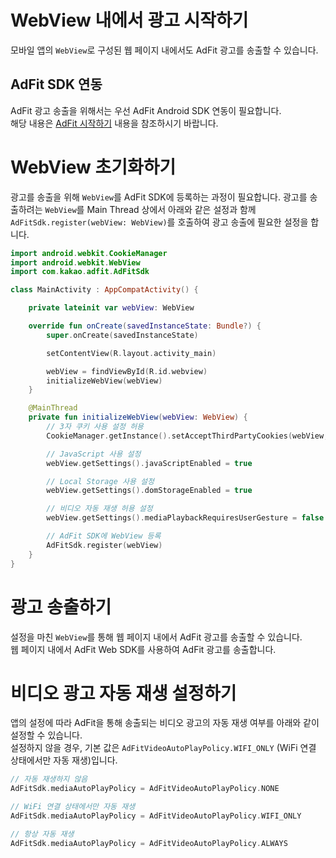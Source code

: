 # WebView 내에서 광고 시작하기

모바일 앱의 `WebView`로 구성된 웹 페이지 내에서도 AdFit 광고를 송출할 수 있습니다.

## AdFit SDK 연동

AdFit 광고 송출을 위해서는 우선 AdFit Android SDK 연동이 필요합니다.  
해당 내용은 [AdFit 시작하기](GUIDE.md#adfit-시작하기) 내용을 참조하시기 바랍니다.

# WebView 초기화하기

광고를 송출을 위해 `WebView`를 AdFit SDK에 등록하는 과정이 필요합니다.
광고를 송출하려는 `WebView`를 Main Thread 상에서 아래와 같은 설정과 함께
`AdFitSdk.register(webView: WebView)`를 호출하여 광고 송출에 필요한 설정을 합니다.

```kotlin
import android.webkit.CookieManager
import android.webkit.WebView
import com.kakao.adfit.AdFitSdk

class MainActivity : AppCompatActivity() {

    private lateinit var webView: WebView

    override fun onCreate(savedInstanceState: Bundle?) {
        super.onCreate(savedInstanceState)

        setContentView(R.layout.activity_main)

        webView = findViewById(R.id.webview)
        initializeWebView(webView)
    }

    @MainThread
    private fun initializeWebView(webView: WebView) {
        // 3자 쿠키 사용 설정 허용
        CookieManager.getInstance().setAcceptThirdPartyCookies(webView, true)

        // JavaScript 사용 설정
        webView.getSettings().javaScriptEnabled = true

        // Local Storage 사용 설정
        webView.getSettings().domStorageEnabled = true

        // 비디오 자동 재생 허용 설정
        webView.getSettings().mediaPlaybackRequiresUserGesture = false

        // AdFit SDK에 WebView 등록
        AdFitSdk.register(webView)
    }
}
```

# 광고 송출하기

설정을 마친 `WebView`를 통해 웹 페이지 내에서 AdFit 광고를 송출할 수 있습니다.  
웹 페이지 내에서 AdFit Web SDK를 사용하여 AdFit 광고를 송출합니다.

# 비디오 광고 자동 재생 설정하기

앱의 설정에 따라 AdFit을 통해 송출되는 비디오 광고의 자동 재생 여부를 아래와 같이 설정할 수 있습니다.  
설정하지 않을 경우, 기본 값은 `AdFitVideoAutoPlayPolicy.WIFI_ONLY` (WiFi 연결 상태에서만 자동 재생)입니다.

```kotlin
// 자동 재생하지 않음
AdFitSdk.mediaAutoPlayPolicy = AdFitVideoAutoPlayPolicy.NONE

// WiFi 연결 상태에서만 자동 재생
AdFitSdk.mediaAutoPlayPolicy = AdFitVideoAutoPlayPolicy.WIFI_ONLY

// 항상 자동 재생
AdFitSdk.mediaAutoPlayPolicy = AdFitVideoAutoPlayPolicy.ALWAYS
```
